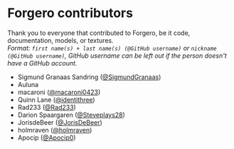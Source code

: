 # Forgero contributors

Thank you to everyone that contributed to Forgero, be it code, documentation, models, or textures.  
*Format: `first name(s) + last name(s) (@GitHub username)` or `nickname (@GitHub username)`, GitHub username can be left out if the person doesn't have a GitHub account.*

- Sigmund Granaas Sandring ([@SigmundGranaas](https://github.com/SigmundGranaas))
- Auluna
- macaroni ([@macaroni0423](https://github.com/macaroni0423))
- Quinn Lane ([@identithree](https://github.com/identithree))
- Rad233 ([@Rad233](https://github.com/Rad233))
- Darion Spaargaren ([@Steveplays28](https://github.com/Steveplays28))
- JorisdeBeer ([@JorisDeBeer](https://github.com/JorisDeBeer))
- holmraven ([@holmraven](https://github.com/holmraven))
- Apocip ([@Apocip0](https://github.com/Apocip0))
